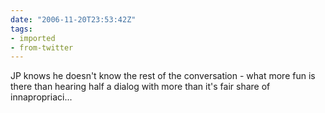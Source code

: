 ```yaml
---
date: "2006-11-20T23:53:42Z"
tags:
- imported
- from-twitter
---
```

JP knows he doesn't know the rest of the conversation - what more fun is there than hearing half a dialog with more than it's fair share of innapropriaci...
